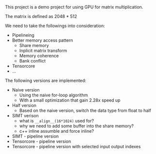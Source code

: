 This project is a demo project for using GPU for matrix multiplication.

The matrix is defined as 2048 * 512

We need to take the followings into consideration:
- Pipelineing
- Better memory access pattern
  - Share memory
  - Inplicit matrix transform
  - Memory coherence
  - Bank conflict
- Tensorcore
- ...

The following versions are implemented:
- Naive version
  - Using the naive for-loop algorithm
  - With a small optimization that gain 2.28x speed up
- Half version
  - Based on the naive version, switch the data type from float to half
- SIMT verison
  - what is `__align__(16*1024)` used for?
  - why we need to add some buffer into the share memory?
  - c++ inline assumble and force inline?
- SIMT - pipeline version
- Tensorcore - pipeline version
- Tensorcore - pipeline version with selected input output indexes
